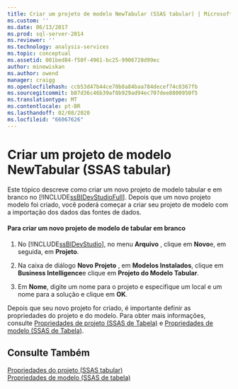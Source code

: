 ```yaml
---
title: Criar um projeto de modelo NewTabular (SSAS tabular) | Microsoft Docs
ms.custom: ''
ms.date: 06/13/2017
ms.prod: sql-server-2014
ms.reviewer: ''
ms.technology: analysis-services
ms.topic: conceptual
ms.assetid: 001bed84-f50f-4961-bc25-9906728d99ec
author: minewiskan
ms.author: owend
manager: craigg
ms.openlocfilehash: ccb53d47b44ce70b8a84baa784decef74c8367fb
ms.sourcegitcommit: b87d36c46b39af8b929ad94ec707dee8800950f5
ms.translationtype: MT
ms.contentlocale: pt-BR
ms.lasthandoff: 02/08/2020
ms.locfileid: "66067626"
---
```

# <a name="create-a-newtabular-model-project-ssas-tabular"></a>Criar um projeto de modelo NewTabular (SSAS tabular)
  Este tópico descreve como criar um novo projeto de modelo tabular e em branco no [!INCLUDE[ssBIDevStudioFull](../../includes/ssbidevstudiofull-md.md)]. Depois que um novo projeto modelo foi criado, você poderá começar a criar seu projeto de modelo com a importação dos dados das fontes de dados.  
  
#### <a name="to-create-a-new-blank-tabular-model-project"></a>Para criar um novo projeto de modelo de tabular em branco  
  
1.  No [!INCLUDE[ssBIDevStudio](../../includes/ssbidevstudio-md.md)], no menu **Arquivo** , clique em **Novo**e, em seguida, em **Projeto**.  
  
2.  Na caixa de diálogo **Novo Projeto** , em **Modelos Instalados**, clique em **Business Intelligence**e clique em **Projeto do Modelo Tabular**.  
  
3.  Em **Nome**, digite um nome para o projeto e especifique um local e um nome para a solução e clique em **OK**.  
  
 Depois que seu novo projeto for criado, é importante definir as propriedades do projeto e do modelo. Para obter mais informações, consulte [Propriedades de projeto &#40;SSAS de Tabela&#41;](properties-ssas-tabular.md) e [Propriedades de modelo &#40;SSAS de Tabela&#41;](model-properties-ssas-tabular.md).  
  
## <a name="see-also"></a>Consulte Também  
 [Propriedades do projeto &#40;SSAS tabular&#41;](properties-ssas-tabular.md)   
 [Propriedades de modelo &#40;SSAS de tabela&#41;](model-properties-ssas-tabular.md)  
  
  
